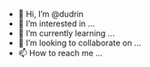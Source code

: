- 👋 Hi, I’m @dudrin
- 👀 I’m interested in ...
- 🌱 I’m currently learning ...
- 💞️ I’m looking to collaborate on ...
- 📫 How to reach me ...

<!---
dudrin/dudrin is a ✨ special ✨ repository because its `README.md` (this file) appears on your GitHub profile.
You can click the Preview link to take a look at your changes.
--->
